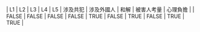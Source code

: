 | L1 | L2 | L3 | L4 | L5 | 涉及共犯 | 涉及外國人 | 和解 | 被害人考量 | 心理負擔 |
| FALSE | FALSE | FALSE | FALSE | TRUE | FALSE | TRUE | FALSE | TRUE | TRUE |